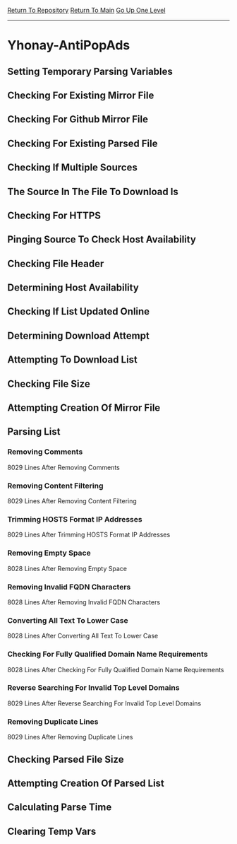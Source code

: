[Return To Repository](https://github.com/deathbybandaid/piholeparser/)
[Return To Main](https://github.com/deathbybandaid/piholeparser/blob/master/RecentRunLogs/Mainlog.md)
[Go Up One Level](https://github.com/deathbybandaid/piholeparser/blob/master/RecentRunLogs/TopLevelScripts/30-Processing-External-Blacklists.md)
____________________________________
# Yhonay-AntiPopAds
## Setting Temporary Parsing Variables
## Checking For Existing Mirror File
## Checking For Github Mirror File
## Checking For Existing Parsed File
## Checking If Multiple Sources
## The Source In The File To Download Is
## Checking For HTTPS
## Pinging Source To Check Host Availability
## Checking File Header
## Determining Host Availability
## Checking If List Updated Online
## Determining Download Attempt
## Attempting To Download List
## Checking File Size
## Attempting Creation Of Mirror File
## Parsing List
### Removing Comments
8029 Lines After Removing Comments
### Removing Content Filtering
8029 Lines After Removing Content Filtering
### Trimming HOSTS Format IP Addresses
8029 Lines After Trimming HOSTS Format IP Addresses
### Removing Empty Space
8028 Lines After Removing Empty Space
### Removing Invalid FQDN Characters
8028 Lines After Removing Invalid FQDN Characters
### Converting All Text To Lower Case
8028 Lines After Converting All Text To Lower Case
### Checking For Fully Qualified Domain Name Requirements
8028 Lines After Checking For Fully Qualified Domain Name Requirements
### Reverse Searching For Invalid Top Level Domains
8029 Lines After Reverse Searching For Invalid Top Level Domains
### Removing Duplicate Lines
8029 Lines After Removing Duplicate Lines
## Checking Parsed File Size
## Attempting Creation Of Parsed List
## Calculating Parse Time
## Clearing Temp Vars
